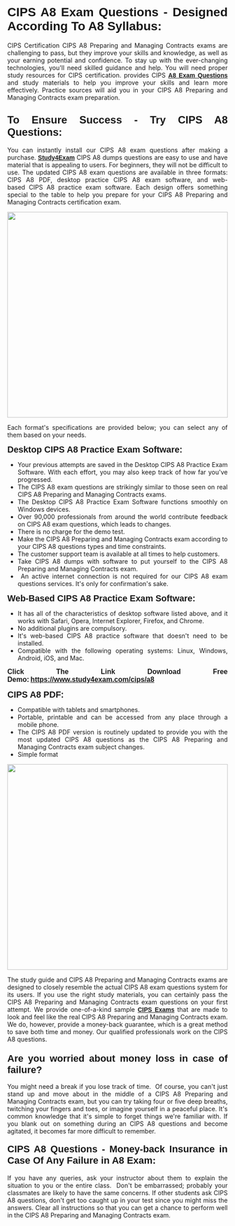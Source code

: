 <h1 style="text-align: justify;"><span style="font-family:Tahoma,Geneva,sans-serif;"><strong>CIPS A8 Exam Questions - Designed According To A8 Syllabus:</strong></span></h1>

<p style="text-align: justify;">CIPS Certification CIPS A8 Preparing and Managing Contracts exams are challenging to pass, but they improve your skills and knowledge, as well as your earning potential and confidence. To stay up with the ever-changing technologies, you'll need skilled guidance and help. You will need proper study resources for CIPS certification. provides CIPS <span style="font-family:Tahoma,Geneva,sans-serif;"><a href="https://www.study4exam.com/cips/a8"><strong>A8 Exam Questions</strong></a></span> and study materials to help you improve your skills and learn more effectively. Practice sources will aid you in your CIPS A8 Preparing and Managing Contracts exam preparation.</p>

<h2 style="text-align: justify;"><strong><span style="font-size:24px;"><span style="font-family:Tahoma,Geneva,sans-serif;">To Ensure Success - Try CIPS A8 Questions:</span></span></strong></h2>

<p style="text-align: justify;">You can instantly install our CIPS A8 exam questions after making a purchase. <span style="font-family:Tahoma,Geneva,sans-serif;"><a href="https://www.study4exam.com/"><strong>Study4Exam</strong></a></span> CIPS A8 dumps questions are easy to use and have material that is appealing to users. For beginners, they will not be difficult to use. The updated CIPS A8 exam questions are available in three formats: CIPS A8 PDF, desktop practice CIPS A8 exam software, and web-based CIPS A8 practice exam software. Each design offers something special to the table to help you prepare for your CIPS A8 Preparing and Managing Contracts certification exam.</p>

<p style="text-align: justify;"><a href="https://www.study4exam.com/cips/a8"><img alt="" src="https://lh3.googleusercontent.com/pw/AM-JKLUFUhNRTSGRbn-e5bU2rTm44yvQNOtZycqGVmZk1IYhIOx7AgPGV0HNuDno6pU6Y87xhOROtcf0ClrFKUPl0tiLb8-bptCMyHA5NSSNYQBa79H7lZPR9dJGh_Uceu2U7gTgc3Sfx2nyqt08AnUFOI4z=w1366-h494-no?authuser=0" style="width: 100%; height: 470px;" /></a></p>

<p style="text-align: justify;">Each format's specifications are provided below; you can select any of them based on your needs.</p>

<p style="text-align: justify;"><span style="font-family:Tahoma,Geneva,sans-serif;"><span style="font-size:20px;"><strong>Desktop CIPS A8 Practice Exam Software:</strong></span></span></p>

<ul>
	<li style="text-align: justify;">Your previous attempts are saved in the Desktop CIPS A8 Practice Exam Software. With each effort, you may also keep track of how far you've progressed.</li>
	<li style="text-align: justify;">The CIPS A8 exam questions are strikingly similar to those seen on real CIPS A8 Preparing and Managing Contracts exams.</li>
	<li style="text-align: justify;">The Desktop CIPS A8 Practice Exam Software functions smoothly on Windows devices.</li>
	<li style="text-align: justify;">Over 90,000 professionals from around the world contribute feedback on CIPS A8 exam questions, which leads to changes.</li>
	<li style="text-align: justify;">There is no charge for the demo test.</li>
	<li style="text-align: justify;">Make the CIPS A8 Preparing and Managing Contracts exam according to your CIPS A8 questions types and time constraints. </li>
	<li style="text-align: justify;">The customer support team is available at all times to help customers.</li>
	<li style="text-align: justify;">Take CIPS A8 dumps with software to put yourself to the CIPS A8 Preparing and Managing Contracts exam.</li>
	<li style="text-align: justify;"> An active internet connection is not required for our CIPS A8 exam questions services. It's only for confirmation's sake.</li>
</ul>

<p style="text-align: justify;"><span style="font-family:Tahoma,Geneva,sans-serif;"><span style="font-size:20px;"><strong>Web-Based CIPS A8 Practice Exam Software:</strong></span></span></p>

<ul>
	<li style="text-align: justify;">It has all of the characteristics of desktop software listed above, and it works with Safari, Opera, Internet Explorer, Firefox, and Chrome.</li>
	<li style="text-align: justify;">No additional plugins are compulsory.</li>
	<li style="text-align: justify;">It's web-based CIPS A8 practice software that doesn't need to be installed.</li>
	<li style="text-align: justify;">Compatible with the following operating systems: Linux, Windows, Android, iOS, and Mac.</li>
</ul>

<p style="text-align: justify;"><strong><span style="font-family:Tahoma,Geneva,sans-serif;"><span style="font-size:16px;">Click The Link Download Free Demo:</span></span> <span style="font-family:Tahoma,Geneva,sans-serif;"><span style="font-size:16px;"><a href="https://www.study4exam.com/cips/a8">https://www.study4exam.com/cips/a8</a></span></span></strong></p>

<p style="text-align: justify;"><span style="font-family:Tahoma,Geneva,sans-serif;"><span style="font-size:20px;"><strong>CIPS A8 PDF:</strong></span></span></p>

<ul>
	<li style="text-align: justify;">Compatible with tablets and smartphones. </li>
	<li style="text-align: justify;">Portable, printable and can be accessed from any place through a mobile phone. </li>
	<li style="text-align: justify;">The CIPS A8 PDF version is routinely updated to provide you with the most updated CIPS A8 questions as the CIPS A8 Preparing and Managing Contracts exam subject changes.</li>
	<li style="text-align: justify;">Simple format</li>
</ul>

<p><a href="https://www.study4exam.com/cips/a8"><img alt="" src="https://lh3.googleusercontent.com/pw/AM-JKLXCTqM5oPBtkTKGoq5w9fB54SpeWXt6rvoveRBTu-dr0cYRYjxMwxdtPaaAS2m1uL29XePqfF3VqrYnNlU8DAGe9nsu7ynwvEDEo0qikV8f_LRK0IfF11pPe0BlbI8x16_W812JoQFhmIuBq_wgBLdY=w1139-h617-no?authuser=0" style="width: 100%; height: 470px;" /></a></p>

<p style="text-align: justify;">The study guide and CIPS A8 Preparing and Managing Contracts exams are designed to closely resemble the actual CIPS A8 exam questions system for its users. If you use the right study materials, you can certainly pass the CIPS A8 Preparing and Managing Contracts exam questions on your first attempt. We provide one-of-a-kind sample <span style="font-family:Tahoma,Geneva,sans-serif;"><a href="https://www.study4exam.com/cips-exams"><strong>CIPS Exams</strong></a></span> that are made to look and feel like the real CIPS A8 Preparing and Managing Contracts exam. We do, however, provide a money-back guarantee, which is a great method to save both time and money. Our qualified professionals work on the CIPS A8 questions.</p>

<h3 style="text-align: justify;"><span style="font-family:Tahoma,Geneva,sans-serif;"><span style="font-size:22px;"><strong>Are you worried about money loss in case of failure?</strong></span></span></h3>

<p style="text-align: justify;">You might need a break if you lose track of time.  Of course, you can't just stand up and move about in the middle of a CIPS A8 Preparing and Managing Contracts exam, but you can try taking four or five deep breaths, twitching your fingers and toes, or imagine yourself in a peaceful place. It's common knowledge that it's simple to forget things we're familiar with. If you blank out on something during an CIPS A8 questions and become agitated, it becomes far more difficult to remember.</p>

<h4 style="text-align: justify;"><span style="font-size:22px;"><strong><span style="font-family:Tahoma,Geneva,sans-serif;">CIPS A8 Questions - Money-back Insurance in Case Of Any Failure in A8 Exam:</span></strong></span></h4>

<p style="text-align: justify;">If you have any queries, ask your instructor about them to explain the situation to you or the entire class.  Don't be embarrassed; probably your classmates are likely to have the same concerns. If other students ask CIPS A8 questions, don't get too caught up in your test since you might miss the answers. Clear all instructions so that you can get a chance to perform well in the CIPS A8 Preparing and Managing Contracts exam.</p>
